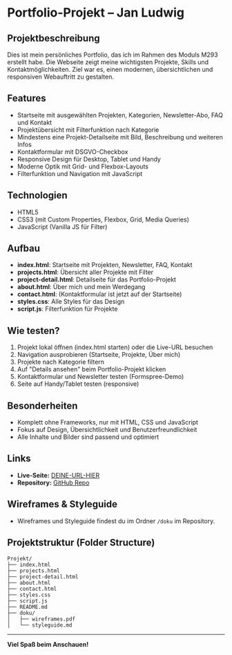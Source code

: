 # Portfolio-Projekt – Jan Ludwig

## Projektbeschreibung

Dies ist mein persönliches Portfolio, das ich im Rahmen des Moduls M293 erstellt habe. Die Webseite zeigt meine wichtigsten Projekte, Skills und Kontaktmöglichkeiten. Ziel war es, einen modernen, übersichtlichen und responsiven Webauftritt zu gestalten.

## Features
- Startseite mit ausgewählten Projekten, Kategorien, Newsletter-Abo, FAQ und Kontakt
- Projektübersicht mit Filterfunktion nach Kategorie
- Mindestens eine Projekt-Detailseite mit Bild, Beschreibung und weiteren Infos
- Kontaktformular mit DSGVO-Checkbox
- Responsive Design für Desktop, Tablet und Handy
- Moderne Optik mit Grid- und Flexbox-Layouts
- Filterfunktion und Navigation mit JavaScript

## Technologien
- HTML5
- CSS3 (mit Custom Properties, Flexbox, Grid, Media Queries)
- JavaScript (Vanilla JS für Filter)

## Aufbau
- **index.html**: Startseite mit Projekten, Newsletter, FAQ, Kontakt
- **projects.html**: Übersicht aller Projekte mit Filter
- **project-detail.html**: Detailseite für das Portfolio-Projekt
- **about.html**: Über mich und mein Werdegang
- **contact.html**: (Kontaktformular ist jetzt auf der Startseite)
- **styles.css**: Alle Styles für das Design
- **script.js**: Filterfunktion für Projekte

## Wie testen?
1. Projekt lokal öffnen (index.html starten) oder die Live-URL besuchen
2. Navigation ausprobieren (Startseite, Projekte, Über mich)
3. Projekte nach Kategorie filtern
4. Auf "Details ansehen" beim Portfolio-Projekt klicken
5. Kontaktformular und Newsletter testen (Formspree-Demo)
6. Seite auf Handy/Tablet testen (responsive)

## Besonderheiten
- Komplett ohne Frameworks, nur mit HTML, CSS und JavaScript
- Fokus auf Design, Übersichtlichkeit und Benutzerfreundlichkeit
- Alle Inhalte und Bilder sind passend und optimiert

## Links
- **Live-Seite:** [DEINE-URL-HIER](https://busyjan.github.io/M293_TBZ_Jan-Ludwig/)  
- **Repository:** [GitHub Repo](https://github.com/BusyJan/M293_TBZ_Jan-Ludwig)

## Wireframes & Styleguide
- Wireframes und Styleguide findest du im Ordner `/doku` im Repository.

## Projektstruktur (Folder Structure)

```plaintext
Projekt/
├── index.html
├── projects.html
├── project-detail.html
├── about.html
├── contact.html
├── styles.css
├── script.js
├── README.md
├── doku/
│   ├── wireframes.pdf
│   └── styleguide.md
```

---

**Viel Spaß beim Anschauen!** 